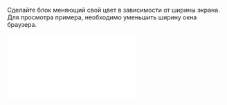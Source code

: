 Сделайте блок меняющий свой цвет в зависимости от ширины экрана. Для просмотра примера, необходимо уменьшить 
ширину окна браузера.

![iframe](/examples/css-media.html)

